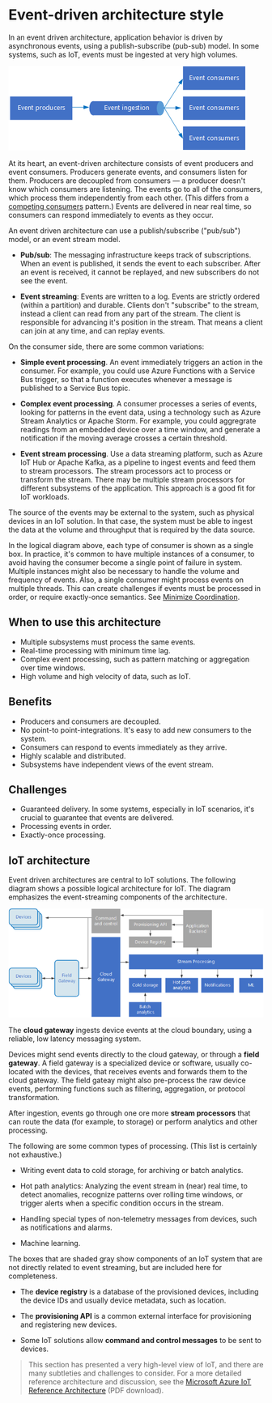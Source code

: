# Event-driven architecture style

In an event driven architecture, application behavior is driven by asynchronous events, using a publish-subscribe (pub-sub) model. In some systems, such as IoT, events must be ingested at very high volumes.

![](./images/event-driven.png)

At its heart, an event-driven architecture consists of event producers and event consumers. Producers generate events, and consumers listen for them. Producers are decoupled from consumers &mdash; a producer doesn't know which consumers are listening. The events go to all of the consumers, which process them independently from each other. (This differs from a [competing consumers][competing-consumers] pattern.) Events are delivered in near real time, so consumers can respond immediately to events as they occur.

An event driven architecture can use a publish/subscribe ("pub/sub") model, or an event stream model. 

- **Pub/sub**: The messaging infrastructure keeps track of subscriptions. When an event is published, it sends the event to each subscriber. After an event is received, it cannot be replayed, and new subscribers do not see the event. 

- **Event streaming**: Events are written to a log. Events are strictly ordered (within a partition) and durable. Clients don't "subscribe" to the stream, instead a client can read from any part of the stream. The client is responsible for advancing it's position in the stream. That means a client can join at any time, and can replay events.

On the consumer side, there are some common variations:

- **Simple event processing**. An event immediately triggers an action in the consumer. For example, you could use Azure Functions with a Service Bus trigger, so that a function executes whenever a message is published to a Service Bus topic.

- **Complex event processing**. A consumer processes a series of events, looking for patterns in the event data, using a technology such as Azure Stream Analytics or Apache Storm. For example, you could aggregrate readings from an embedded device over a time window, and generate a notification if the moving average crosses a certain threshold. 

- **Event stream processing**. Use a data streaming platform, such as Azure IoT Hub or Apache Kafka, as a pipeline to ingest events and feed them to stream processors. The stream processors act to process or transform the stream. There may be multiple stream processors for different subsystems of the application. This approach is a good fit for IoT workloads.

The source of the events may be external to the system, such as physical devices in an IoT solution. In that case, the system must be able to ingest the data at the volume and throughput that is required by the data source.

In the logical diagram above, each type of consumer is shown as a single box. In practice, it's common to have multiple instances of a consumer, to avoid having the consumer become a single point of failure in system. Multiple instances might also be necessary  to handle the volume and frequency of events. Also, a single consumer might process events on multiple threads. This can create challenges if events must be processed in order, or require exactly-once semantics. See [Minimize Coordination][minimize-coordination]. 

## When to use this architecture

- Multiple subsystems must process the same events. 
- Real-time processing with minimum time lag.
- Complex event processing, such as pattern matching or aggregation over time windows.
- High volume and high velocity of data, such as IoT.

## Benefits

- Producers and consumers are decoupled.
- No point-to point-integrations. It's easy to add new consumers to the system.
- Consumers can respond to events immediately as they arrive. 
- Highly scalable and distributed. 
- Subsystems have independent views of the event stream.

## Challenges

- Guaranteed delivery. In some systems, especially in IoT scenarios, it's crucial to guarantee that events are delivered.
- Processing events in order. 
- Exactly-once processing.


## IoT architecture

Event driven architectures are central to IoT solutions. The following diagram shows a possible logical architecture for IoT. The diagram emphasizes the event-streaming components of the architecture.

![](./images/iot.png)

The **cloud gateway** ingests device events at the cloud boundary, using a reliable, low latency messaging system.

Devices might send events directly to the cloud gateway, or through a **field gateway**. A field gateway is a specialized device or software, usually co-located with the devices, that receives events and forwards them to the cloud gateway. The field gateay might also pre-process the raw device events, performing functions such as filtering, aggregation, or protocol transformation.

After ingestion, events go through one ore more **stream processors** that can route the data (for example, to storage) or perform analytics and other processing.

The following are some common types of processing. (This list is certainly not exhaustive.)

- Writing event data to cold storage, for archiving or batch analytics.

- Hot path analytics: Analyzing the event stream in (near) real time, to detect anomalies, recognize patterns over rolling time windows, or trigger alerts when a specific condition occurs in the stream. 

- Handling special types of non-telemetry messages from devices, such as notifications and alarms. 

- Machine learning.

The boxes that are shaded gray show components of an IoT system that are not directly related to event streaming, but are included here for completeness.

- The **device registry** is a database of the provisioned devices, including the device IDs and usually device metadata, such as location.

- The **provisioning API** is a common external interface for provisioning and registering new devices.

- Some IoT solutions allow **command and control messages** to be sent to devices.

> This section has presented a very high-level view of IoT, and there are many subtleties and challenges to consider. For a more detailed reference architecture and discussion, see the [Microsoft Azure IoT Reference Architecture][iot-ref-arch] (PDF download).

 <!-- links -->

[competing-consumers]: ../../patterns/competing-consumers.md
[iot-ref-arch]: https://azure.microsoft.com/en-us/updates/microsoft-azure-iot-reference-architecture-available/
[minimize-coordination]: ../design-principles/minimize-coordination.md


